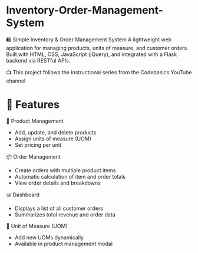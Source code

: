 # Inventory-Order-Management-System
🛍️ Simple Inventory &amp; Order Management System A lightweight web application for managing products, units of measure, and customer orders. Built with HTML, CSS, JavaScript (jQuery), and integrated with a Flask backend via RESTful APIs.

📺 This project follows the instructional series from the Codebasics YouTube channel

# 🚀 Features

🛒 Product Management

- Add, update, and delete products
- Assign units of measure (UOM)
- Set pricing per unit

📦 Order Management

- Create orders with multiple product items
- Automatic calculation of item and order totals
- View order details and breakdowns

📊 Dashboard

- Displays a list of all customer orders
- Summarizes total revenue and order data

🧮 Unit of Measure (UOM)

- Add new UOMs dynamically
- Available in product management modal


